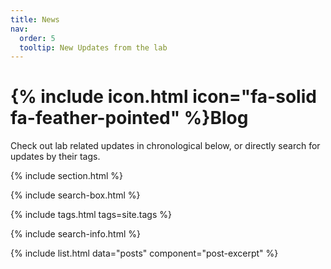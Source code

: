 ```yaml
---
title: News
nav:
  order: 5
  tooltip: New Updates from the lab
---
```


# {% include icon.html icon="fa-solid fa-feather-pointed" %}Blog

Check out lab related updates in chronological below, or directly search for updates by their tags.

{% include section.html %}

{% include search-box.html %}

{% include tags.html tags=site.tags %}

{% include search-info.html %}

{% include list.html data="posts" component="post-excerpt" %}

